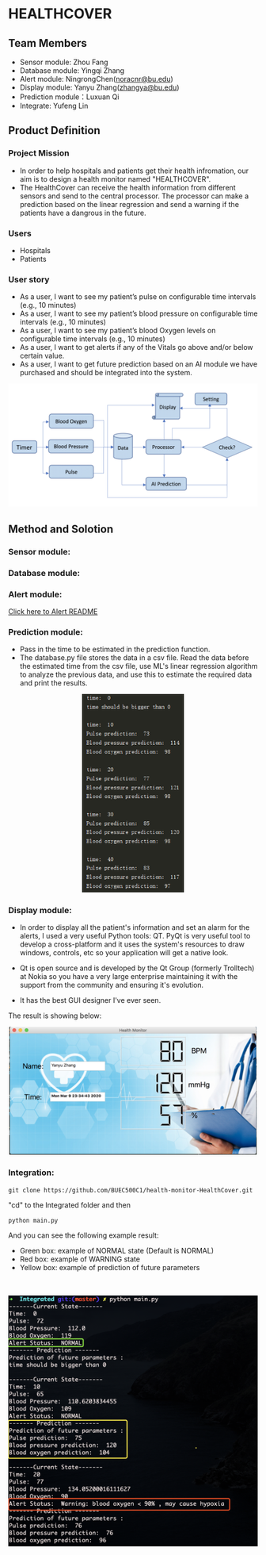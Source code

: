 # HEALTHCOVER

## Team Members
- Sensor module: Zhou Fang
- Database module: Yingqi Zhang
- Alert module: NingrongChen(noracnr@bu.edu)
- Display module: Yanyu Zhang(zhangya@bu.edu)
- Prediction module：Luxuan Qi
- Integrate: Yufeng Lin

## Product Definition

### Project Mission
- In order to help hospitals and patients get their health infromation, our aim is to design a health monitor named "HEALTHCOVER". 
- The HealthCover can receive the health information from different sensors and send to the central processor. The processor can make a prediction based on the linear regression and send a warning if the patients have a dangrous in the future. 

### Users
- Hospitals
- Patients

### User story
- As a user, I want to see my patient’s pulse on configurable time intervals (e.g., 10 minutes)
- As a user, I want to see my patient’s blood pressure on configurable time intervals (e.g., 10 minutes)
- As a user, I want to see my patient’s blood Oxygen levels on configurable time intervals (e.g., 10 minutes)
- As a user, I want to get alerts if any of the Vitals go above and/or below certain value.
- As a user, I want to get future prediction based on an AI module we have purchased and should be integrated into the system.
<p align="middle">
  <img src= "https://github.com/BUEC500C1/health-monitor-HealthCover/blob/master/graph.png">
</p>


## Method and Solotion
### Sensor module:
### Database module:
### Alert module:
<a href="https://github.com/BUEC500C1/health-monitor-HealthCover/blob/master/Alert/README.md">Click here to Alert README</a>
### Prediction module:
- Pass in the time to be estimated in the prediction function.
- The database.py file stores the data in a csv file. Read the data before the estimated time from the csv file, use ML's linear regression algorithm to analyze the previous data, and use this to estimate the required data and print the results.
<p align="middle">
  <img src= "https://github.com/BUEC500C1/health-monitor-HealthCover/blob/master/Prediction/predict.png" height = 400>
</p>   
   
### Display module:
- In order to display all the patient's information and set an alarm for the alerts, I used a very useful Python tools: QT. PyQt is very useful tool to develop a cross-platform and it uses the system's resources to draw windows, controls, etc so your application will get a native look.

- Qt is open source and is developed by the Qt Group (formerly Trolltech) at Nokia so you have a very large enterprise maintaining it with the support from the community and ensuring it's evolution.

- It has the best GUI designer I've ever seen.

The result is showing below:
<p align="middle">
  <img src= "https://github.com/BUEC500C1/health-monitor-HealthCover/blob/master/Display/health_monitor.png" width= 500>
</p>

### Integration:
```
git clone https://github.com/BUEC500C1/health-monitor-HealthCover.git
```
"cd" to the Integrated folder and then 
```
python main.py
```
And you can see the following example result: <br/>
- Green box: example of NORMAL state (Default is NORMAL) <br/>
- Red box: example of WARNING state <br/>
- Yellow box: example of prediction of future parameters <br/><br/><br/>

![res](https://github.com/BUEC500C1/health-monitor-HealthCover/blob/master/run.png)



